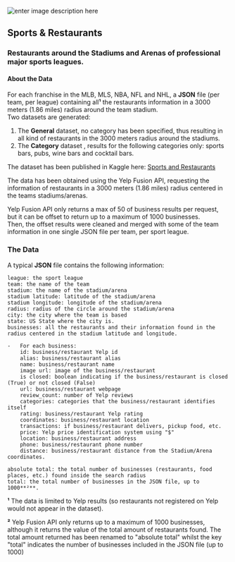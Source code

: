 ﻿

![enter image description here](https://github.com/Xavier4t/Sports-league_Restaurants/blob/main/Images/sports&restaurants2.png?raw=True)
 ## Sports & Restaurants
 
### Restaurants around the Stadiums and Arenas of professional major sports leagues.

#### About the Data
For each franchise in the MLB, MLS, NBA, NFL and NHL, a **JSON** file (per team, per league) containing all**¹** the restaurants information in a 3000 meters (1.86 miles) radius around the team stadium.  
Two datasets are generated:
1.  The **General**  dataset, no category has been specified, thus resulting in all kind of restaurants in the 3000 meters radius around the stadiums.
2.  The  **Category** dataset , results for the following categories only: sports bars, pubs, wine bars and cocktail bars.

The dataset has been published in Kaggle here: [Sports and Restaurants](https://www.kaggle.com/xavier4t/sports-and-restaurants)

The data has been obtained using the Yelp Fusion API, requesting the information of restaurants in a 3000 meters (1.86 miles) radius centered in the teams stadiums/arenas.   

Yelp Fusion API only returns a max of 50 of business results per request, but it can be offset to return up to a maximum of 1000 businesses.  
Then, the offset results were cleaned and merged with some of the team information in one single JSON file per team, per sport league.

### The Data
A typical **JSON** file contains the following information:

	league: the sport league  
	team: the name of the team  
	stadium: the name of the stadium/arena  
	stadium latitude: latitude of the stadium/arena  
	stadium longitude: longitude of the stadium/arena  
	radius: radius of the circle around the stadium/arena  
	city: the city where the team is based  
	state: US State where the city is.  
	businesses: all the restaurants and their information found in the radius centered in the stadium latitude and longitude.

	-   For each business:  
	    id: business/restaurant Yelp id  
	    alias: business/restaurant alias  
	    name: business/restaurant name  
	    image url: image of the business/restaurant  
	    is closed: boolean indicating if the business/restaurant is closed (True) or not closed (False)  
	    url: business/restaurant webpage  
	    review_count: number of Yelp reviews  
	    categories: categories that the business/restaurant identifies itself  
	    rating: business/restaurant Yelp rating  
	    coordinates: business/restaurant location  
	    transactions: if business/restaurant delivers, pickup food, etc.  
	    price: Yelp price identification system using "$"  
	    location: business/restaurant address  
	    phone: business/restaurant phone number  
	    distance: business/restaurant distance from the Stadium/Arena coordinates.

	absolute total: the total number of businesses (restaurants, food places, etc.) found inside the search radius  
	total: the total number of businesses in the JSON file, up to 1000**²**.








**¹** The data is limited to Yelp results (so restaurants not registered on Yelp would not appear in the dataset).

**²** Yelp Fusion API only returns up to a maximum of 1000 businesses, although it returns the value of the total amount of restaurants found.  The total amount returned has been renamed to "absolute total" whilst the key "total" indicates the number of businesses included in the JSON file (up to  1000)
